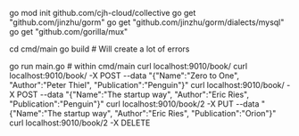 go mod init github.com/cjh-cloud/collective
go get "github.com/jinzhu/gorm"
go get "github.com/jinzhu/gorm/dialects/mysql"
go get "github.com/gorilla/mux"

cd cmd/main
go build # Will create a lot of errors

go run main.go # within cmd/main
curl localhost:9010/book/
curl localhost:9010/book/ -X POST --data "{\"Name\":\"Zero to One\", \"Author\":\"Peter Thiel\", \"Publication\":\"Penguin\"}"
curl localhost:9010/book/ -X POST --data "{\"Name\":\"The startup way\", \"Author\":\"Eric Ries\", \"Publication\":\"Penguin\"}"
curl localhost:9010/book/2 -X PUT --data "{\"Name\":\"The startup way\", \"Author\":\"Eric Ries\", \"Publication\":\"Orion\"}"
curl localhost:9010/book/2 -X DELETE
